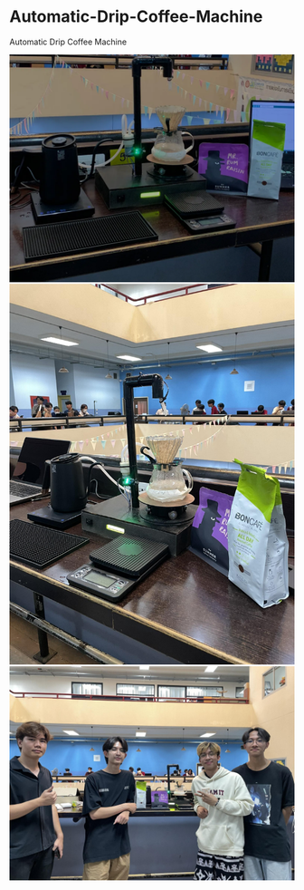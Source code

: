# Automatic-Drip-Coffee-Machine
Automatic Drip Coffee Machine

![](picture/0_sV2OLoj_HUsZGG7D.png)
![](picture/431825599_913051703847063_361070608451510766_n.jpg)
![](picture/431534043_1440266046697245_6907367809562268770_n.jpg)


